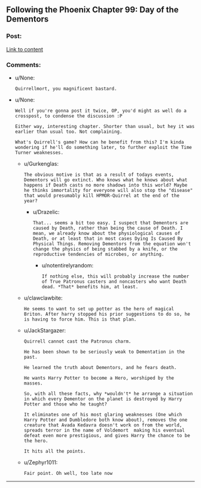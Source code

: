 ## Following the Phoenix Chapter 99: Day of the Dementors

### Post:

[Link to content](https://www.fanfiction.net/s/10636246/19/Following-the-Phoenix)

### Comments:

- u/None:
  ```
  Quirrellmort, you magnificent bastard.
  ```

- u/None:
  ```
  Well if you're gonna post it twice, OP, you'd might as well do a crosspost, to condense the discussion :P

  Either way, interesting chapter. Shorter than usual, but hey it was earlier than usual too. Not complaining.

  What's Quirrell's game? How can he benefit from this? I'm kinda wondering if he'll do something later, to further exploit the Time Turner weaknesses.
  ```

  - u/Gurkenglas:
    ```
    The obvious motive is that as a result of todays events, Dementors will go extinct. Who knows what he knows about what happens if Death casts no more shadows into this world? Maybe he thinks immortality for everyone will also stop the "disease" that would presumably kill HPMOR-Quirrel at the end of the year?
    ```

    - u/Drazelic:
      ```
      That... seems a bit too easy. I suspect that Dementors are caused by Death, rather than being the cause of Death. I mean, we already know about the physiological causes of Death, or at least that in most cases Dying Is Caused By Physical Things. Removing Dementors from the equation won't change the physics of being stabbed by a knife, or the reproductive tendencies of microbes, or anything.
      ```

      - u/notentirelyrandom:
        ```
        If nothing else, this will probably increase the number of True Patronus casters and noncasters who want Death dead. *That* benefits him, at least.
        ```

  - u/clawclawbite:
    ```
    He seems to want to set up potter as the hero of magical Briton. After harry stopped his prior suggestions to do so, he is having to force him. This is that plan.
    ```

  - u/JackStargazer:
    ```
    Quirrell cannot cast the Patronus charm.

    He has been shown to be seriously weak to Dementation in the past.

    He learned the truth about Dementors, and he fears death.

    He wants Harry Potter to become a Hero, worshiped by the masses.

    So, with all these facts, why *wouldn't* he arrange a situation in which every Dementor on the planet is destroyed by Harry Potter and those who he taught?

    It eliminates one of his most glaring weaknesses (One which Harry Potter and Dumbledore both know about), removes the one creature that Avada Kedavra doesn't work on from the world, spreads terror in the name of Voldemort  making his eventual defeat even more prestigious, and gives Harry the chance to be the hero.

    It hits all the points.
    ```

  - u/Zephyr1011:
    ```
    Fair point. Oh well, too late now
    ```

---

